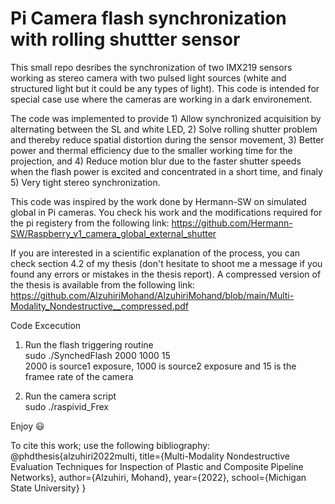 # Pi Camera flash synchronization with rolling shuttter sensor
 This small repo desribes the synchronization of two IMX219 sensors working as stereo camera with two pulsed light sources (white and structured light but it could be any types of light). This code is intended for special case use where the cameras are working in a dark environement.
 
 The code was implemented to provide  1) Allow synchronized acquisition by alternating between the SL and white LED, 2) Solve rolling shutter problem and thereby reduce spatial distortion during the sensor movement, 3) Better power and thermal efficiency due to the smaller working time for the projection, and 4) Reduce motion blur due to the faster shutter speeds when the flash power is excited and concentrated in a short time, and finaly 5) Very tight stereo synchronization.
 
This code was inspired by the work done by Hermann-SW on simulated global in Pi cameras. You check his work and the modifications required for the pi registery  from the following link: https://github.com/Hermann-SW/Raspberry_v1_camera_global_external_shutter

If you are interested in a scientific explanation of the process, you can check section 4.2 of my thesis (don't hesitate to shoot me a message if you found any errors or mistakes in the thesis report). A compressed version of the thesis is available from the following link: https://github.com/AlzuhiriMohand/AlzuhiriMohand/blob/main/Multi-Modality_Nondestructive__compressed.pdf

Code Excecution
 
1) Run the flash triggering routine\
	sudo ./SynchedFlash 2000 1000 15\
2000 is source1 exposure, 1000 is source2 exposure and 15 is the framee rate of the camera

2) Run the camera script\
sudo ./raspivid_Frex

Enjoy :smiley:

To cite this work; use the following bibliography:
@phdthesis{alzuhiri2022multi,
  title={Multi-Modality Nondestructive Evaluation Techniques for Inspection of Plastic and Composite Pipeline Networks},
  author={Alzuhiri, Mohand},
  year={2022},
  school={Michigan State University}
}




